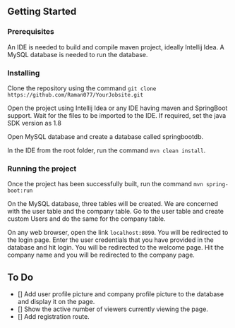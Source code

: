 ## Getting Started


### Prerequisites

An IDE is needed to build and compile maven project, ideally Intellij Idea. A MySQL database is needed to run the database.

### Installing

Clone the repository using the command `git clone https://github.com/Raman077/YourJobsite.git`

Open the project using Intellij Idea or any IDE having maven and SpringBoot support. Wait for the files to be imported to the IDE. If required, set the java SDK version as 1.8

Open MySQL database and create a database called springbootdb.

In the IDE from the root folder, run the command `mvn clean install`.

### Running the project

Once the project has been successfully built, run the command `mvn spring-boot:run`

On the MySQL database, three tables will be created. We are concerned with the user table and the company table. Go to the user table and create custom Users and do the same for the company table.

On any web browser, open the link `localhost:8090`. You will be redirected to the login page. Enter the user credentials that you have provided in the database and hit login. You will be redirected to the welcome page. Hit the company name and you will be redirected to the company page.

## To Do

- [] Add user profile picture and company profile picture to the database and display it on the page.
- [] Show the active number of viewers currently viewing the page.
- [] Add registration route.




